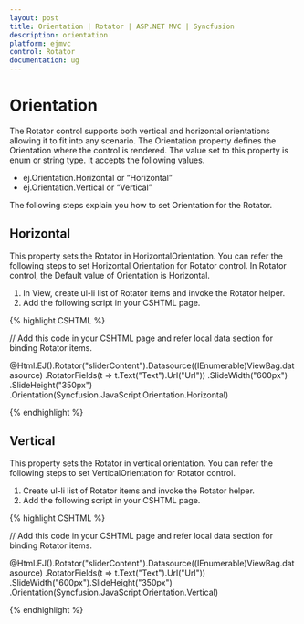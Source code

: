```yaml
---
layout: post
title: Orientation | Rotator | ASP.NET MVC | Syncfusion
description: orientation
platform: ejmvc
control: Rotator
documentation: ug
---
```


# Orientation

The Rotator control supports both vertical and horizontal orientations allowing it to fit into any scenario. The Orientation property defines the Orientation where the control is rendered. The value set to this property is enum or string type. It accepts the following values.

* ej.Orientation.Horizontal or “Horizontal”
* ej.Orientation.Vertical  or “Vertical”

The following steps explain you how to set Orientation for the Rotator.

## Horizontal

This property sets the Rotator in HorizontalOrientation. You can refer the following steps to set Horizontal Orientation for Rotator control. In Rotator control, the Default value of Orientation is Horizontal. 

1. In View, create ul-li list of Rotator items and invoke the Rotator helper.
2. Add the following script in your CSHTML page.

{% highlight CSHTML %}

// Add this code in your CSHTML page and refer local data section for binding Rotator items.

@Html.EJ().Rotator("sliderContent").Datasource((IEnumerable<LocalData>)ViewBag.datasource)
.RotatorFields(t => t.Text("Text").Url("Url"))
.SlideWidth("600px")
.SlideHeight("350px")
.Orientation(Syncfusion.JavaScript.Orientation.Horizontal)

{% endhighlight %}

## Vertical

This property sets the Rotator in vertical orientation. You can refer the following steps to set VerticalOrientation for Rotator control.

1. Create ul-li list of Rotator items and invoke the Rotator helper.
2. Add the following script in your CSHTML page.


{% highlight CSHTML %}

// Add this code in your CSHTML page and refer local data section for binding Rotator items.

@Html.EJ().Rotator("sliderContent").Datasource((IEnumerable<LocalData>)ViewBag.datasource)
.RotatorFields(t => t.Text("Text").Url("Url"))
.SlideWidth("600px").SlideHeight("350px")
.Orientation(Syncfusion.JavaScript.Orientation.Vertical)

{% endhighlight %}